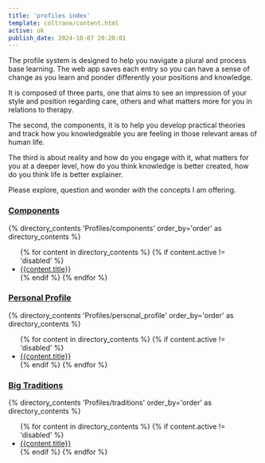 ```yaml
---
title: 'profiles index'
template: coltrane/content.html
active: ok
publish_date: 2024-10-07 20:20:01
---
```

The profile system is designed to help you navigate a plural and process base learning. The web app saves each entry so you can have a sense of change as you learn and ponder differently your positions and knowledge.

It is composed of three parts, one that aims to see an impression of your style and position regarding care, others and what matters more for you in relations to therapy.

The second, the components, it is to help you develop practical theories and track how you knowledgeable you are feeling in those relevant areas of human life.

The third is about reality and how do you engage with it, what matters for you at a deeper level, how do you think knowledge is better created, how do you think life is better explainer.

Please explore, question and wonder *with* the concepts I am offering.


<h3><a href="/Profiles/components/">Components</a></h3>
{% directory_contents 'Profiles/components' order_by='order' as directory_contents %}
<ul>
{% for content in  directory_contents %}
    {% if content.active != 'disabled' %}
    <li><a href="/{{content.slug}}/"
    >{{content.title}}
    </a></li>
    {% endif %}
    {% endfor %}
</ul>

<h3><a href="/Profiles/personal_profile/">Personal Profile</a></h3>
{% directory_contents 'Profiles/personal_profile' order_by='order' as directory_contents %}
<ul>
{% for content in  directory_contents %}
    {% if content.active != 'disabled' %}
    <li><a href="/{{content.slug}}/"
    >{{content.title}}
    </a></li>
    {% endif %}
    {% endfor %}
</ul>

<h3><a href="/Profiles/traditions/">Big Traditions</a></h3>
{% directory_contents 'Profiles/traditions' order_by='order' as directory_contents %}
<ul>
{% for content in  directory_contents %}
    {% if content.active != 'disabled' %}
    <li><a href="/{{content.slug}}/"
    >{{content.title}}
    </a></li>
    {% endif %}
    {% endfor %}
</ul>
